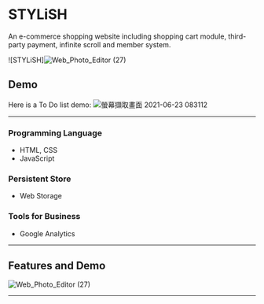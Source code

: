 # STYLiSH
An e-commerce shopping website including shopping cart module, third-party payment, infinite scroll and member system.

![STYLiSH]![Web_Photo_Editor (27)](https://user-images.githubusercontent.com/86313613/122965480-d07a8400-d3ba-11eb-9d9b-e7958ba24b07.jpg)


## Demo
Here is a To Do list demo: ![螢幕擷取畫面 2021-06-23 083112](https://user-images.githubusercontent.com/86313613/123016570-849cfe80-d3fd-11eb-876c-acfc9ce31ee6.png)

 
---

### Programming Language
- HTML, CSS
- JavaScript

### Persistent Store
- Web Storage


### Tools for Business
- Google Analytics

---
## Features and Demo
![Web_Photo_Editor (27)](https://user-images.githubusercontent.com/86313613/123016596-941c4780-d3fd-11eb-8a39-bb5b3fa2e28d.jpg)






---
